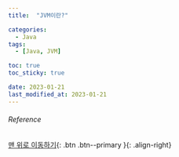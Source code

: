 ```yaml
---
title:  "JVM이란?" 

categories:
  - Java
tags:
  - [Java, JVM]

toc: true
toc_sticky: true

date: 2023-01-21
last_modified_at: 2023-01-21
---
```



###### Reference <br>



[맨 위로 이동하기](#){: .btn .btn--primary }{: .align-right} 